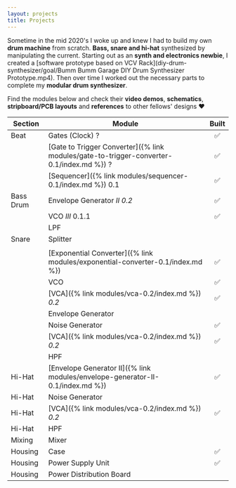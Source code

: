```yaml
---
layout: projects
title: Projects
---
```


Sometime in the mid 2020's I woke up and knew I had to build my own **drum machine** from scratch. **Bass, snare and hi-hat** synthesized by manipulating the current. Starting out as an **synth and electronics newbie**, I created a [software prototype based on VCV Rack](diy-drum-synthesizer/goal/Bumm Bumm Garage DIY Drum Synthesizer Prototype.mp4). Then over time I worked out the necessary parts to complete my **modular drum synthesizer**.

Find the modules below and check their **video demos**, **schematics**, **stripboard/PCB layouts** and **references** to other fellows' designs ❤️️

| Section   | Module                                                       | Built |
| --------- | ------------------------------------------------------------ | :---: |
| Beat      | Gates (Clock) ?                                              |   ✅   |
|           | [Gate to Trigger Converter]({% link modules/gate-to-trigger-converter-0.1/index.md %}) ? |   ✅   |
|           | [Sequencer]({% link modules/sequencer-0.1/index.md %}) 0.1   |   ✅   |
| Bass Drum | Envelope Generator *II 0.2*                                  |   ✅   |
|           | VCO *III* 0.1.1                                              |   ✅   |
|           | LPF                                                          |       |
| Snare     | Splitter                                                     |       |
|           |                                                              |       |
|           | [Exponential Converter]({% link modules/exponential-converter-0.1/index.md %}) |   ✅   |
|           | VCO                                                          |   ✅   |
|           | [VCA]({% link modules/vca-0.2/index.md %}) *0.2*             |   ✅   |
|           | Envelope Generator                                           |       |
|           | Noise Generator                                              |   ✅   |
|           | [VCA]({% link modules/vca-0.2/index.md %}) *0.2*             |   ✅   |
|           | HPF                                                          |       |
| Hi-Hat    | [Envelope Generator II]({% link modules/envelope-generator-II-0.1/index.md %}) |   ✅   |
| Hi-Hat    | Noise Generator                                              |       |
| Hi-Hat    | [VCA]({% link modules/vca-0.2/index.md %}) *0.2*             |   ✅   |
| Hi-Hat    | HPF                                                          |       |
| Mixing    | Mixer                                                        |       |
| Housing   | Case                                                         |   ✅   |
| Housing   | Power Supply Unit                                            |   ✅   |
| Housing   | Power Distribution Board                                     |       |